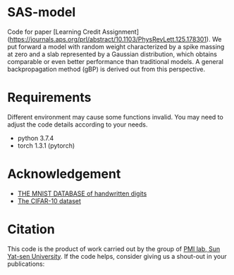 # SAS-model
Code for paper [Learning Credit Assignment] (https://journals.aps.org/prl/abstract/10.1103/PhysRevLett.125.178301). We put forward a model with random weight characterized by a spike massing at zero and a slab represented by a Gaussian distribution, which obtains comparable or even better performance than traditional models. A general backpropagation method (gBP) is derived out from this perspective.
# Requirements
Different environment may cause some functions invalid. You may need to adjust the code details according to your needs.
* python 3.7.4
* torch 1.3.1 (pytorch)
# Acknowledgement
* [THE MNIST DATABASE of handwritten digits](http://yann.lecun.com/exdb/mnist/)
* [The CIFAR-10 dataset](https://www.cs.toronto.edu/~kriz/cifar.html)
# Citation
This code is the product of work carried out by the group of [PMI lab, Sun Yat-sen University](https://www.labxing.com/hphuang2018). If the code helps, consider giving us a shout-out in your publications:

